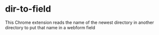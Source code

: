 # dir-to-field
This Chrome extension reads the name of the newest directory in another directory to put that name in a webform field
